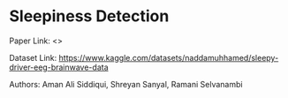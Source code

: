 # Sleepiness Detection

Paper Link: <>

Dataset Link: https://www.kaggle.com/datasets/naddamuhhamed/sleepy-driver-eeg-brainwave-data

Authors: Aman Ali Siddiqui, Shreyan Sanyal, Ramani Selvanambi
